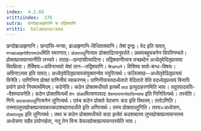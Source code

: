 ```yaml
---
index:  4.2.66
vrittiindex:  376
sutra:  छन्दोब्राआहृणानि च तद्विषयाणि
vritti:  balamanorama 
---
```


छन्दोब्राआहृणानि। छन्दांसि-मन्त्राः, ब्राआहृणानि-विधिवाक्यानि। तेषां द्वन्द्वः। वेद इति यावत्, `मन्त्रब्राआहृणोर्वेदनामधेय`मिति स्मरणात्। `प्रोक्ताल्लु`गित्यतः प्रोक्तादित्यनुवर्तते। प्रथमाबहुवचनेन विपरिणम्यते। प्रोक्तप्रत्ययान्तानीति लभ्यते। तदाह--छन्दांसीत्यादिना। तद्विषयाणीत्यत्र तच्छब्देन अध्येतृवेदितृप्रत्यया विवक्षिताः। तैर्विषयः=अविनाभावो येषां तान--तद्विषयाणि। `षिञ्बन्धने`। विशिष्य सयो-बन्धः-विषयः। अविनाऽभाव इति यावत्। अध्येतृवेदितृप्रत्ययसंयुक्तान्येव स्युरित्यर्थः। फलितमाह--अध्येतृवेदितृप्रत्ययं विनेति। पाणिनिना प्रोक्तं पाणिनीयं व्याकरणम्। पाणिनीयास्तदध्येतारो वेदितारो वेति वदध्येतृप्रत्ययं विनापि प्रयोगे प्राप्ते नियमार्थमिदम्। कठेनेति। कठेन प्रोक्तमधीयते इत्यर्थे `कठा` इत्युदाहरणमिति भावः। तदुपपादयति--वैशम्पायनेति। कठेन प्रोक्तमित्यर्थे `तेन प्रोक्त`मित्यणपवादः `वैशम्पायनान्तेवासिभ्यश्च` इति णिनिरित्यर्थः। तस्येति। णिनेः `कठचरकाल्लु`गित्यनेन लुगित्यर्थः। एवंच कठेन प्रोक्तो वेदभागः कठ इति स्थितम्। ततोऽणिति। तस्माल्लुप्तप्रोक्तप्रत्ययकात्कठशब्दात्तदधीते इति अणित्यर्थः। तस्य प्रोक्ताल्लुगिति। तस्य=अध्येत्रणः, `प्रोक्ताल्लुक्` इति लुगित्यर्थः। तथा च कठेन प्रोक्तमधीयते कठा इत्येवं कठशब्दस्य लुप्तप्रोक्तप्रत्ययान्तस्य अध्येत्रणा सहैव प्रयोगार्हता, नतु तेन विना केवलप्रोक्तप्रत्ययान्तस्येति भावः। 

